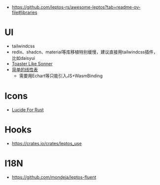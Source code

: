 - https://github.com/leptos-rs/awesome-leptos?tab=readme-ov-file#libraries
# UI
- tailwindcss
- redix、shadcn、material等库移植特别缓慢，建议直接用tailwindcss插件，比如daisyui
- [Toaster Like Sonner](https://github.com/SorenHolstHansen/leptos_toaster)
- [简单的线性表](https://github.com/feral-dot-io/leptos-chartistry)
	- 需要用Echart等只能引入JS+WasmBinding
# Icons
- [Lucide For Rust](https://lucide.rustforweb.org/frameworks/leptos.html)

# Hooks
- https://crates.io/crates/leptos_use

# I18N
- https://github.com/mondeja/leptos-fluent